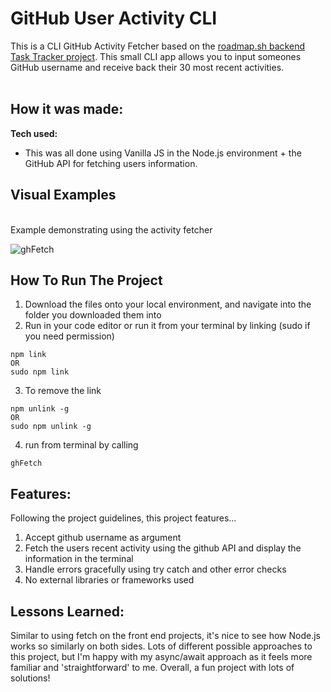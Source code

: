 # GitHub User Activity CLI

This is a CLI GitHub Activity Fetcher based on the [roadmap.sh backend Task Tracker project](https://roadmap.sh/projects/github-user-activity). This small CLI app allows
you to input someones GitHub username and receive back their 30 most recent activities.
<br>
<br>

## How it was made:

**Tech used:** 
- This was all done using Vanilla JS in the Node.js environment + the GitHub API for fetching users information.

## Visual Examples
<br> Example demonstrating using the activity fetcher <br>

![ghFetch](https://github.com/user-attachments/assets/37d3fa51-f833-469c-bc3e-e651ae3890c0)

## How To Run The Project

1. Download the files onto your local environment, and navigate into the folder you downloaded them into
2. Run in your code editor or run it from your terminal by linking (sudo if you need permission)
```
npm link 
OR
sudo npm link 
```
3. To remove the link
```
npm unlink -g
OR
sudo npm unlink -g
```
4. run from terminal by calling
```
ghFetch
```

## Features:

Following the project guidelines, this project features...
1. Accept github username as argument
2. Fetch the users recent activity using the github API and display the information in the terminal
3. Handle errors gracefully using try catch and other error checks
4. No external libraries or frameworks used

## Lessons Learned:
Similar to using fetch on the front end projects, it's nice to see how Node.js works so similarly on both sides. Lots of different possible approaches to this project, but I'm happy with my async/await approach as it feels more familiar and 'straightforward' to me. Overall, a fun project with lots of solutions! 
